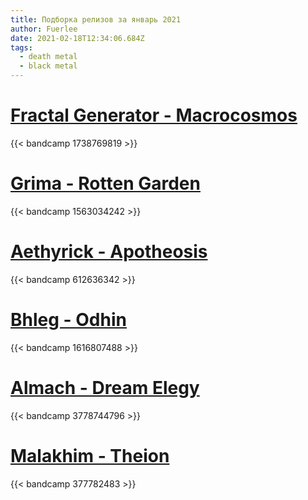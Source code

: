 ```yaml
---
title: Подборка релизов за январь 2021
author: Fuerlee
date: 2021-02-18T12:34:06.684Z
tags:
  - death metal
  - black metal
---
```

# [Fractal Generator - Macrocosmos](https://fractalgeneratorofficial.bandcamp.com/)

{{< bandcamp 1738769819 >}}

# [Grima - Rotten Garden](https://grima.bandcamp.com/album/rotten-garden)

{{< bandcamp 1563034242 >}}

# [Aethyrick - Apotheosis](https://aethyrick.bandcamp.com/album/apotheosis)

{{< bandcamp 612636342 >}}

# [Bhleg - Odhin](https://bhleg.bandcamp.com/album/dhin)

{{< bandcamp 1616807488 >}}

# [Almach - Dream Elegy](https://almach.bandcamp.com/album/dream-elegy)

{{< bandcamp 3778744796 >}}

# [Malakhim - Theion](https://malakhim.bandcamp.com/album/theion)

{{< bandcamp 377782483 >}}

